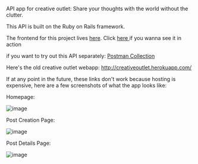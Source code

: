 API app for creative outlet: Share your thoughts with the world without the clutter.

This API is built on the Ruby on Rails framework.

The frontend for this project lives <a href="https://github.com/OmarMoataz/creative_outlet_frontend"> here</a>. Click <a href="https://creative-outlet.netlify.app/" > here </a> if you wanna see it in action

if you want to try out this API separately: <a href="https://www.getpostman.com/collections/e887f5e63d69f0f6fc46"> Postman Collection </a>

Here's the old creative outlet webapp: http://creativeoutlet.herokuapp.com/


If at any point in the future, these links don't work because hosting is expensive, here are a few screenshots of what the app looks like:

Homepage:

![image](https://github.com/user-attachments/assets/980b5fe5-128e-4d0f-9dcb-3497e2b616db)


Post Creation Page:

![image](https://github.com/user-attachments/assets/f5e67668-1377-4be2-a0d1-507eb542d962)

Post Details Page:

![image](https://github.com/user-attachments/assets/9e0e14ae-c0eb-40f4-bb12-a4ec17959bb6)






